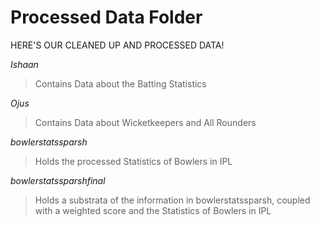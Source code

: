 # Processed Data Folder
HERE'S OUR CLEANED UP AND PROCESSED DATA! 

*Ishaan*
> Contains Data about the Batting Statistics 

*Ojus*
> Contains Data about Wicketkeepers and All Rounders

*bowlerstatssparsh*
> Holds the processed Statistics of Bowlers in IPL

*bowlerstatssparshfinal*
> Holds a substrata of the information in bowlerstatssparsh, coupled with a weighted score and the Statistics of Bowlers in IPL